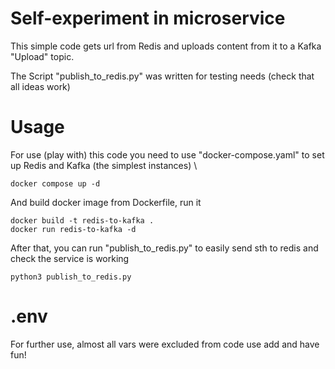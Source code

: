 # Self-experiment in microservice 

This simple code gets url from Redis and uploads content from it to a Kafka "Upload" topic.

The Script "publish_to_redis.py" was written for testing needs (check that all ideas work)
# Usage

For use (play with) this code you need to use "docker-compose.yaml" to set up Redis and Kafka (the simplest instances) \
``` 
docker compose up -d 
```
And build docker image from Dockerfile, run it 
```
docker build -t redis-to-kafka . 
docker run redis-to-kafka -d
```
After that, you can run "publish_to_redis.py" to easily send sth to redis and check the service is working

```
python3 publish_to_redis.py
```
# .env

For further use, almost all vars were excluded from code use add and have fun!